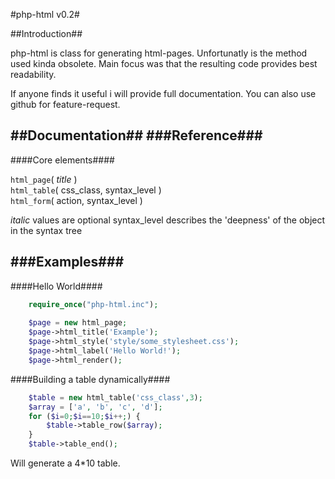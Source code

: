 #php-html v0.2#

##Introduction##

php-html is class for generating html-pages. Unfortunatly is the method used kinda obsolete.
Main focus was that the resulting code provides best readability.

If anyone finds it useful i will provide full documentation.
You can also use github for feature-request.

##Documentation##
###Reference###
------
####Core elements####

`html_page`( *title* )  
`html_table`( css_class, syntax_level )  
`html_form`( action, syntax_level )

*italic* values are optional
syntax_level describes the 'deepness' of the object in the syntax tree

###Examples###
-----
####Hello World####
```php
	require_once("php-html.inc");
	
	$page = new html_page;
	$page->html_title('Example');
	$page->html_style('style/some_stylesheet.css');
	$page->html_label('Hello World!');
	$page->html_render();
```
####Building a table dynamically####
```php
	$table = new html_table('css_class',3);
	$array = ['a', 'b', 'c', 'd'];
	for ($i=0;$i==10;$i++;) {
		$table->table_row($array);
	}
	$table->table_end();

```
Will generate a 4*10 table.